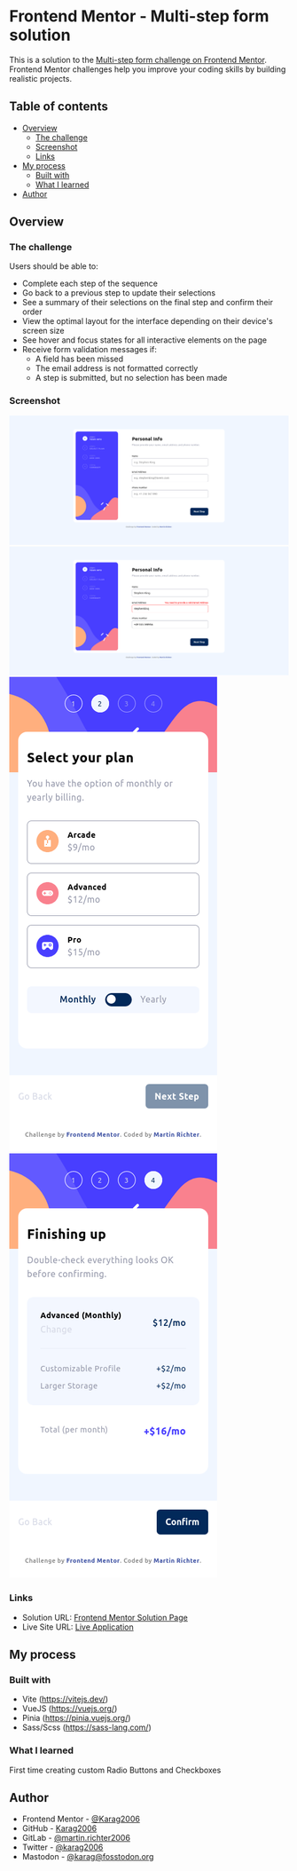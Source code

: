 # Frontend Mentor - Multi-step form solution

This is a solution to the [Multi-step form challenge on Frontend Mentor](https://www.frontendmentor.io/challenges/multistep-form-YVAnSdqQBJ). Frontend Mentor challenges help you improve your coding skills by building realistic projects.

## Table of contents

-   [Overview](#overview)
    -   [The challenge](#the-challenge)
    -   [Screenshot](#screenshot)
    -   [Links](#links)
-   [My process](#my-process)
    -   [Built with](#built-with)
    -   [What I learned](#what-i-learned)
-   [Author](#author)

## Overview

### The challenge

Users should be able to:

-   Complete each step of the sequence
-   Go back to a previous step to update their selections
-   See a summary of their selections on the final step and confirm their order
-   View the optimal layout for the interface depending on their device's screen size
-   See hover and focus states for all interactive elements on the page
-   Receive form validation messages if:
    -   A field has been missed
    -   The email address is not formatted correctly
    -   A step is submitted, but no selection has been made

### Screenshot

![Desktop View](./src/assets/images/screenshots/desktop.jpg)
![Desktop with Error](./src/assets/images/screenshots/desktop-error.png)
![Mobile View](./src/assets/images/screenshots/mobile.png)
![Mobile View 2](./src/assets/images/screenshots/mobile2.png)

### Links

-   Solution URL: [Frontend Mentor Solution Page](https://www.frontendmentor.io/solutions/multistep-form-challenge-with-vuejs-pinia-rp-dp5e3ds)
-   Live Site URL: [Live Application](https://multi-step-form-mr.netlify.app/)

## My process

### Built with

-   Vite (https://vitejs.dev/)
-   VueJS (https://vuejs.org/)
-   Pinia (https://pinia.vuejs.org/)
-   Sass/Scss (https://sass-lang.com/)

### What I learned

First time creating custom Radio Buttons and Checkboxes

## Author

-   Frontend Mentor - [@Karag2006](https://www.frontendmentor.io/profile/Karag2006)
-   GitHub - [Karag2006](https://github.com/Karag2006)
-   GitLab - [@martin.richter2006](https://gitlab.com/martin.richter2006)
-   Twitter - [@karag2006](https://www.twitter.com/karag2006)
-   Mastodon - [@karag@fosstodon.org](https://fosstodon.org/@karag)
